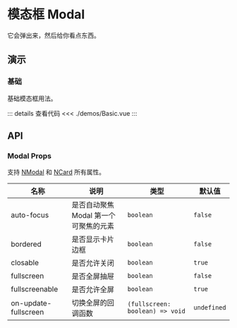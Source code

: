 # 模态框 Modal

它会弹出来，然后给你看点东西。

## 演示

### 基础

基础模态框用法。

<ModalBasic />

::: details 查看代码
<<< ./demos/Basic.vue
:::

## API

### Modal Props

支持 [NModal](https://www.naiveui.com/zh-CN/light/components/modal#Modal-Props) 和 [NCard](https://www.naiveui.com/zh-CN/light/components/card#Card-Props) 所有属性。

| 名称                 | 说明                                  | 类型                            | 默认值      |
| -------------------- | ------------------------------------- | ------------------------------- | ----------- |
| auto-focus           | 是否自动聚焦 Modal 第一个可聚焦的元素 | `boolean`                       | `false`     |
| bordered             | 是否显示卡片边框                      | `boolean`                       | `false`     |
| closable             | 是否允许关闭                          | `boolean`                       | `true`      |
| fullscreen           | 是否全屏抽屉                          | `boolean`                       | `false`     |
| fullscreenable       | 是否允许全屏                          | `boolean`                       | `true`      |
| on-update-fullscreen | 切换全屏的回调函数                    | `(fullscreen: boolean) => void` | `undefined` |
